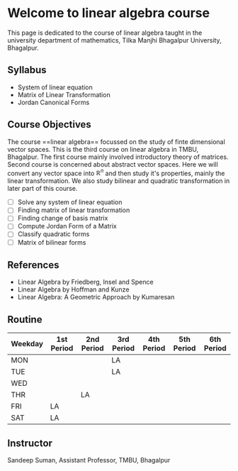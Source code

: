 # Welcome to linear algebra course

This page is dedicated to the course of linear algebra taught in the university department of mathematics, Tilka Manjhi Bhagalpur University, Bhagalpur.

## Syllabus

- System of linear equation
- Matrix of Linear Transformation
- Jordan Canonical Forms

## Course Objectives

The course ==linear algebra== focussed on the study of finte dimensional vector spaces. This is the third course on linear algebra in TMBU, Bhagalpur. The first course mainly involved introductory theory of matrices. Second course is concerned about abstract vector spaces. Here we will convert any vector space into $\mathbb{R}^n$ and then study it's properties, mainly the linear transformation. We also study bilinear and quadratic transformation in later part of this course. 

- [ ] Solve any system of linear equation
- [ ] Finding matrix of linear transformation
- [ ] Finding change of basis matrix 
- [ ] Compute Jordan Form of a Matrix
- [ ] Classify quadratic forms
- [ ] Matrix of bilinear forms

## References

- Linear Algebra by Friedberg, Insel and Spence
- Linear Algebra by Hoffman and Kunze
- Linear Algebra: A Geometric Approach by Kumaresan

## Routine

| Weekday | 1st Period | 2nd Period | 3rd Period | 4th Period | 5th Period | 6th Period |
|---------|------------|------------|------------|------------|------------|------------|
| MON     |            |            | LA         |            |            |            |
| TUE     |            |            | LA         |            |            |            |
| WED     |            |            |            |            |            |            |
| THR     |            | LA         |            |            |            |            |
| FRI     | LA         |            |            |            |            |            |
| SAT     | LA         |            |            |            |            |            |

## Instructor

Sandeep Suman, Assistant Professor, TMBU, Bhagalpur
